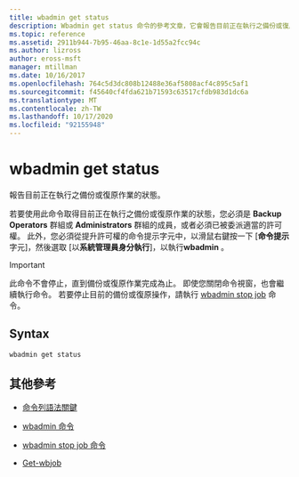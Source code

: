 ```yaml
---
title: wbadmin get status
description: Wbadmin get status 命令的參考文章，它會報告目前正在執行之備份或復原作業的狀態。
ms.topic: reference
ms.assetid: 2911b944-7b95-46aa-8c1e-1d55a2fcc94c
ms.author: lizross
author: eross-msft
manager: mtillman
ms.date: 10/16/2017
ms.openlocfilehash: 764c5d3dc808b12488e36af5808acf4c895c5af1
ms.sourcegitcommit: f45640cf4fda621b71593c63517cfdb983d1dc6a
ms.translationtype: MT
ms.contentlocale: zh-TW
ms.lasthandoff: 10/17/2020
ms.locfileid: "92155948"
---
```

# <a name="wbadmin-get-status"></a>wbadmin get status

報告目前正在執行之備份或復原作業的狀態。

若要使用此命令取得目前正在執行之備份或復原作業的狀態，您必須是 **Backup Operators** 群組或 **Administrators** 群組的成員，或者必須已被委派適當的許可權。 此外，您必須從提升許可權的命令提示字元中，以滑鼠右鍵按一下 [**命令提示**字元]，然後選取 [以**系統管理員身分執行**]，以執行**wbadmin** 。

> [!IMPORTANT]
> 此命令不會停止，直到備份或復原作業完成為止。 即使您關閉命令視窗，也會繼續執行命令。 若要停止目前的備份或復原操作，請執行 [wbadmin stop job](wbadmin-stop-job.md) 命令。

## <a name="syntax"></a>Syntax

```
wbadmin get status
```

## <a name="additional-references"></a>其他參考

- [命令列語法關鍵](command-line-syntax-key.md)

- [wbadmin 命令](wbadmin.md)

- [wbadmin stop job 命令](wbadmin-stop-job.md)

- [Get-wbjob](/powershell/module/windowserverbackup/Get-WBJob)
